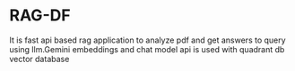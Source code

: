 # RAG-DF
It is fast api based rag application to analyze pdf and get answers to query using llm.Gemini embeddings and chat model api is used with quadrant db vector database 
